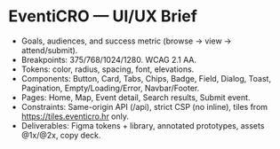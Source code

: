 # EventiCRO — UI/UX Brief
- Goals, audiences, and success metric (browse → view → attend/submit).
- Breakpoints: 375/768/1024/1280. WCAG 2.1 AA.
- Tokens: color, radius, spacing, font, elevations.
- Components: Button, Card, Tabs, Chips, Badge, Field, Dialog, Toast, Pagination, Empty/Loading/Error, Navbar/Footer.
- Pages: Home, Map, Event detail, Search results, Submit event.
- Constraints: Same-origin API (/api), strict CSP (no inline), tiles from https://tiles.eventicro.hr only.
- Deliverables: Figma tokens + library, annotated prototypes, assets @1x/@2x, copy deck.
